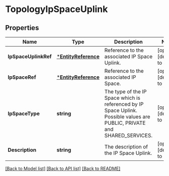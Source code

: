 # TopologyIpSpaceUplink

## Properties
Name | Type | Description | Notes
------------ | ------------- | ------------- | -------------
**IpSpaceUplinkRef** | [***EntityReference**](EntityReference.md) | Reference to the associated IP Space Uplink. | [optional] [default to null]
**IpSpaceRef** | [***EntityReference**](EntityReference.md) | Reference to the associated IP Space. | [optional] [default to null]
**IpSpaceType** | **string** | The type of the IP Space which is referenced by IP Space Uplink. Possible values are PUBLIC, PRIVATE and SHARED_SERVICES. | [optional] [default to null]
**Description** | **string** | The description of the IP Space Uplink. | [optional] [default to null]

[[Back to Model list]](../README.md#documentation-for-models) [[Back to API list]](../README.md#documentation-for-api-endpoints) [[Back to README]](../README.md)


